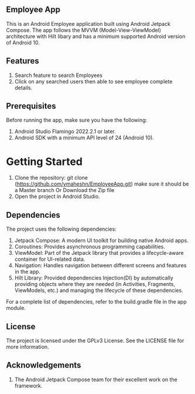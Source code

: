 ## Employee App

This is an Android Employee application built using Android Jetpack Compose. The app follows the MVVM (Model-View-ViewModel) architecture with Hilt libary and has a minimum supported Android version of Android 10.

## Features
1) Search feature to search Employees
2) Click on any searched users then able to see employee complete details.

## Prerequisites
Before running the app, make sure you have the following:

1) Android Studio Flamingo 2022.2.1 or later.
2) Android SDK with a minimum API level of 24 (Android 10).


# Getting Started
1) Clone the repository: git clone (https://github.com/ymaheshn/EmployeeApp.git) make sure it should be a Master branch Or Download the Zip file
2) Open the project in Android Studio.


## Dependencies
The project uses the following dependencies:

1) Jetpack Compose: A modern UI toolkit for building native Android apps.
2) Coroutines: Provides asynchronous programming capabilities.
3) ViewModel: Part of the Jetpack library that provides a lifecycle-aware container for UI-related data.
4) Navigation: Handles navigation between different screens and features in the app.
5) Hilt Library: Provided dependencies Injection(DI) by automatically providing objects where they are needed (in Activities, Fragments, ViewModels, etc.) and managing the lifecycle of these dependencies.

For a complete list of dependencies, refer to the build.gradle file in the app module.

## License
The project is licensed under the GPLv3 License. See the LICENSE file for more information.

## Acknowledgements
1) The Android Jetpack Compose team for their excellent work on the framework.

